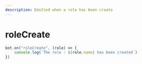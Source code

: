 ```yaml
---
description: Emitted when a role has been create
---
```


# roleCreate



```javascript
bot.on("roleCreate", (role) => {
    console.log(`The role : ${role.name} has been created`)
})
```
